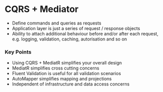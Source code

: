 # CQRS + Mediator

- Define commands and queries as requests
- Application layer is just a series of request / response objects
- Ability to attach additional behaviour before and/or after each request, e.g. logging, validation, caching, autorisation and so on

### Key Points

- Using CQRS + MediatR simplifies your overall design
- MediatR simplifies cross cutting concerns
- Fluent Validation is useful for all validation scenarios
- AutoMapper simplifies mapping and projections
- Independent of infrastructure and data access concerns